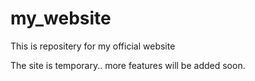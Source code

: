 # my_website
This is repositery for my official website


The site is temporary.. more features will be added soon.